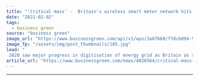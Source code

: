 ```yaml
---
title: "'Critical mass' -  Britain's wireless smart meter network hits 10 million milestone"
date: "2021-02-02"
tags: 
  - business green
source: "business green"
image_url: "https://www.businessgreen.com/api/v1/wps/3a87660/f7dcb094-9963-49a7-9961-44622ca002a8/6/iStock-1206614765-185x114.jpg"
image_fp: "/assets/img/post_thumbnails/185.jpg"
lead: "
 2020 saw major progress in digitisation of energy grid as Britain as smart meter network tripled in size, according to firm responsible for national smart meter infrastructure  ..."
article_url: "https://www.businessgreen.com/news/4026564/critical-mass-britain-wireless-smart-meter-network-hits-million-milestone"
---
```


---

